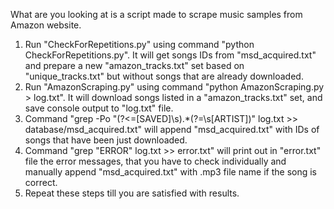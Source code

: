 What are you looking at is a script made to scrape music samples from Amazon website.
1. Run "CheckForRepetitions.py" using command "python CheckForRepetitions.py".
It will get songs IDs from "msd_acquired.txt" and prepare a new "amazon_tracks.txt" set based on "unique_tracks.txt" but without songs that are already downloaded.
2. Run "AmazonScraping.py" using command "python AmazonScraping.py > log.txt".
It will download songs listed in a "amazon_tracks.txt" set, and save console output to "log.txt" file.
3. Command "grep -Po "(?<=\[SAVED\]\s).*(?=\s\[ARTIST\])" log.txt >> database/msd_acquired.txt" will append "msd_acquired.txt" with IDs of songs that have been just downloaded.
4. Command "grep "ERROR" log.txt >> error.txt" will print out in "error.txt" file the error messages, that you have to check individually and manually append "msd_acquired.txt" with .mp3 file name if the song is correct.
5. Repeat these steps till you are satisfied with results.
